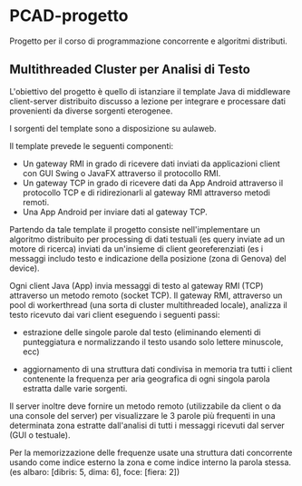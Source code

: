 # PCAD-progetto
Progetto per il corso di programmazione concorrente e algoritmi distributi.

## Multithreaded Cluster per Analisi di Testo

L'obiettivo del progetto è quello di istanziare il template Java di middleware client-server distribuito discusso a lezione per integrare e processare dati provenienti da diverse sorgenti eterogenee. 

I sorgenti del template sono a disposizione su aulaweb.


Il template prevede le seguenti componenti:

- Un gateway RMI in grado di ricevere dati inviati da applicazioni client con GUI Swing o JavaFX attraverso il protocollo RMI.
- Un gateway TCP in grado di ricevere dati da App Android attraverso il protocollo TCP e di ridirezionarli al gateway RMI attraverso metodi remoti.
- Una App Android per inviare dati al gateway TCP.

Partendo da tale template il progetto consiste nell'implementare un algoritmo distribuito per processing di dati testuali (es query inviate ad un motore di ricerca) inviati da un'insieme di client georeferenziati (es i messaggi includo testo e indicazione della posizione (zona di Genova) del device). 

Ogni client Java (App) invia messaggi di testo al gateway RMI (TCP) attraverso un metodo remoto (socket TCP).
Il gateway RMI, attraverso un pool di workerthread  (una sorta di cluster multithreaded locale), analizza il testo ricevuto dai vari client eseguendo i seguenti passi:

- estrazione delle singole parole dal testo (eliminando elementi di punteggiatura e normalizzando il testo usando solo lettere minuscole, ecc)

- aggiornamento di una struttura dati condivisa in memoria tra tutti i client  contenente la frequenza per aria geografica di ogni singola parola estratta dalle varie sorgenti.

Il server inoltre deve fornire un metodo remoto (utilizzabile da client o da una console del server) per visualizzare le 3 parole più frequenti in una determinata zona estratte dall'analisi di tutti i messaggi ricevuti dal server (GUI o testuale).

Per la memorizzazione delle frequenze usate una struttura dati concorrente usando come indice esterno la zona e come indice interno la parola stessa.
(es  albaro: [dibris: 5, dima: 6], foce: [fiera: 2])


